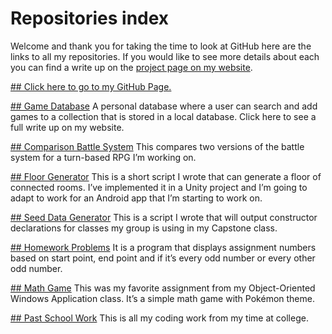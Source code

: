 # Repositories index  
Welcome and thank you for taking the time to look at GitHub here are the links to all my repositories. If you would like to see more details about each you can find a write up on the [project page on my website](https://tjegbert.github.io/pages/projects.html).

[## Click here to go to my GitHub Page.](https://github.com/TJEgbert)

[## Game Database](https://github.com/TJEgbert/GameDatabase)
A personal database where a user can search and add games to a collection that is stored in a local database.  Click here to see a full write up on my website.

[## Comparison Battle System](https://github.com/TJEgbert/Comparison-battle-system)
This compares two versions of the battle system for a turn-based RPG I’m working on.

[## Floor Generator](https://github.com/TJEgbert/FloorGenerator)
This is a short script I wrote that can generate a floor of connected rooms.  I’ve implemented it in a Unity project and I’m going to adapt to work for an Android app that I’m starting to work on.

[## Seed Data Generator](https://github.com/TJEgbert/Seed-Data-Generator)
This is a script I wrote that will output constructor declarations for classes my group is using in my Capstone class.

[## Homework Problems](https://github.com/TJEgbert/homework_problems)
It is a program that displays assignment numbers based on start point, end point and if it’s every odd number or every other odd number.

[## Math Game](https://github.com/TJEgbert/Math_Game)
This was my favorite assignment from my Object-Oriented Windows Application class.  It’s a simple math game with Pokémon theme.

[## Past School Work](https://github.com/TJEgbert/Past_Class_Work)
This is all my coding work from my time at college.

